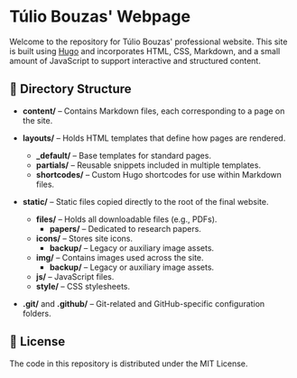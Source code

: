 # Túlio Bouzas' Webpage

Welcome to the repository for Túlio Bouzas' professional website. This site is built using [Hugo](https://gohugo.io/) and incorporates HTML, CSS, Markdown, and a small amount of JavaScript to support interactive and structured content.

## 📁 Directory Structure

- **content/** – Contains Markdown files, each corresponding to a page on the site.

- **layouts/** – Holds HTML templates that define how pages are rendered.
  - **_default/** – Base templates for standard pages.
  - **partials/** – Reusable snippets included in multiple templates.
  - **shortcodes/** – Custom Hugo shortcodes for use within Markdown files.

- **static/** – Static files copied directly to the root of the final website.
  - **files/** – Holds all downloadable files (e.g., PDFs).
    - **papers/** – Dedicated to research papers.
  - **icons/** – Stores site icons.
    - **backup/** – Legacy or auxiliary image assets.
  - **img/** – Contains images used across the site.
    - **backup/** – Legacy or auxiliary image assets.
  - **js/** – JavaScript files.
  - **style/** – CSS stylesheets.

- **.git/** and **.github/** – Git-related and GitHub-specific configuration folders.

## 📜 License

The code in this repository is distributed under the MIT License.
